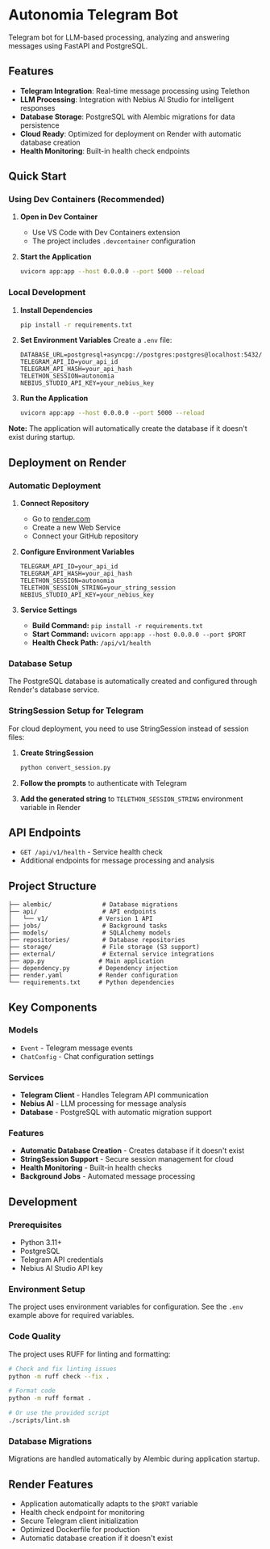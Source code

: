 # Autonomia Telegram Bot

Telegram bot for LLM-based processing, analyzing and answering messages using FastAPI and PostgreSQL.

## Features

- **Telegram Integration**: Real-time message processing using Telethon
- **LLM Processing**: Integration with Nebius AI Studio for intelligent responses
- **Database Storage**: PostgreSQL with Alembic migrations for data persistence
- **Cloud Ready**: Optimized for deployment on Render with automatic database creation
- **Health Monitoring**: Built-in health check endpoints

## Quick Start

### Using Dev Containers (Recommended)

1. **Open in Dev Container**
   - Use VS Code with Dev Containers extension
   - The project includes `.devcontainer` configuration

2. **Start the Application**
   ```bash
   uvicorn app:app --host 0.0.0.0 --port 5000 --reload
   ```

### Local Development

1. **Install Dependencies**
   ```bash
   pip install -r requirements.txt
   ```

2. **Set Environment Variables**
   Create a `.env` file:
   ```env
   DATABASE_URL=postgresql+asyncpg://postgres:postgres@localhost:5432/telegram
   TELEGRAM_API_ID=your_api_id
   TELEGRAM_API_HASH=your_api_hash
   TELETHON_SESSION=autonomia
   NEBIUS_STUDIO_API_KEY=your_nebius_key
   ```

3. **Run the Application**
   ```bash
   uvicorn app:app --host 0.0.0.0 --port 5000 --reload
   ```

**Note:** The application will automatically create the database if it doesn't exist during startup.

## Deployment on Render

### Automatic Deployment

1. **Connect Repository**
   - Go to [render.com](https://render.com)
   - Create a new Web Service
   - Connect your GitHub repository

2. **Configure Environment Variables**
   ```env
   TELEGRAM_API_ID=your_api_id
   TELEGRAM_API_HASH=your_api_hash
   TELETHON_SESSION=autonomia
   TELETHON_SESSION_STRING=your_string_session
   NEBIUS_STUDIO_API_KEY=your_nebius_key
   ```

3. **Service Settings**
   - **Build Command:** `pip install -r requirements.txt`
   - **Start Command:** `uvicorn app:app --host 0.0.0.0 --port $PORT`
   - **Health Check Path:** `/api/v1/health`

### Database Setup

The PostgreSQL database is automatically created and configured through Render's database service.

### StringSession Setup for Telegram

For cloud deployment, you need to use StringSession instead of session files:

1. **Create StringSession**
   ```bash
   python convert_session.py
   ```

2. **Follow the prompts** to authenticate with Telegram

3. **Add the generated string** to `TELETHON_SESSION_STRING` environment variable in Render

## API Endpoints

- `GET /api/v1/health` - Service health check
- Additional endpoints for message processing and analysis

## Project Structure

```
├── alembic/              # Database migrations
├── api/                  # API endpoints
│   └── v1/              # Version 1 API
├── jobs/                 # Background tasks
├── models/               # SQLAlchemy models
├── repositories/         # Database repositories
├── storage/              # File storage (S3 support)
├── external/             # External service integrations
├── app.py               # Main application
├── dependency.py        # Dependency injection
├── render.yaml          # Render configuration
└── requirements.txt     # Python dependencies
```

## Key Components

### Models
- `Event` - Telegram message events
- `ChatConfig` - Chat configuration settings

### Services
- **Telegram Client** - Handles Telegram API communication
- **Nebius AI** - LLM processing for message analysis
- **Database** - PostgreSQL with automatic migration support

### Features
- **Automatic Database Creation** - Creates database if it doesn't exist
- **StringSession Support** - Secure session management for cloud
- **Health Monitoring** - Built-in health checks
- **Background Jobs** - Automated message processing

## Development

### Prerequisites
- Python 3.11+
- PostgreSQL
- Telegram API credentials
- Nebius AI Studio API key

### Environment Setup
The project uses environment variables for configuration. See the `.env` example above for required variables.

### Code Quality
The project uses RUFF for linting and formatting:

```bash
# Check and fix linting issues
python -m ruff check --fix .

# Format code
python -m ruff format .

# Or use the provided script
./scripts/lint.sh
```

### Database Migrations
Migrations are handled automatically by Alembic during application startup.

## Render Features

- Application automatically adapts to the `$PORT` variable
- Health check endpoint for monitoring
- Secure Telegram client initialization
- Optimized Dockerfile for production
- Automatic database creation if it doesn't exist